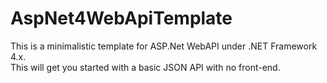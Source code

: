 # AspNet4WebApiTemplate

This is a minimalistic template for ASP.Net WebAPI under .NET Framework 4.x.  
This will get you started with a basic JSON API with no front-end.
